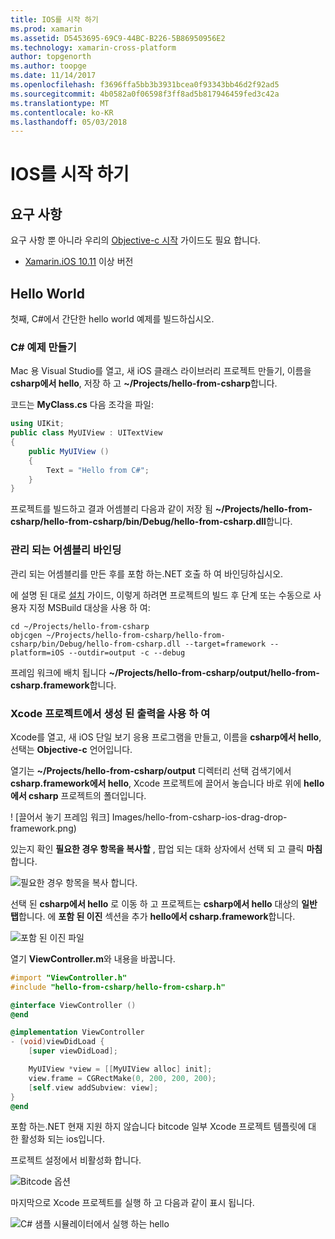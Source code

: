 ```yaml
---
title: IOS를 시작 하기
ms.prod: xamarin
ms.assetid: D5453695-69C9-44BC-B226-5B86950956E2
ms.technology: xamarin-cross-platform
author: topgenorth
ms.author: toopge
ms.date: 11/14/2017
ms.openlocfilehash: f3696ffa5bb3b3931bcea0f93343bb46d2f92ad5
ms.sourcegitcommit: 4b0582a0f06598f3ff8ad5b817946459fed3c42a
ms.translationtype: MT
ms.contentlocale: ko-KR
ms.lasthandoff: 05/03/2018
---
```

# <a name="getting-started-with-ios"></a>IOS를 시작 하기

## <a name="requirements"></a>요구 사항

요구 사항 뿐 아니라 우리의 [Objective-c 시작](~/tools/dotnet-embedding/get-started/objective-c/index.md) 가이드도 필요 합니다.

* [Xamarin.iOS 10.11](https://www.visualstudio.com/xamarin/) 이상 버전

## <a name="hello-world"></a>Hello World

첫째, C#에서 간단한 hello world 예제를 빌드하십시오.

### <a name="create-c-sample"></a>C# 예제 만들기

Mac 용 Visual Studio를 열고, 새 iOS 클래스 라이브러리 프로젝트 만들기, 이름을 **csharp에서 hello**, 저장 하 고 **~/Projects/hello-from-csharp**합니다.

코드는 **MyClass.cs** 다음 조각을 파일:

```csharp
using UIKit;
public class MyUIView : UITextView
{
    public MyUIView ()
    {
        Text = "Hello from C#";
    }
}
```

프로젝트를 빌드하고 결과 어셈블리 다음과 같이 저장 됨 **~/Projects/hello-from-csharp/hello-from-csharp/bin/Debug/hello-from-csharp.dll**합니다.

### <a name="bind-the-managed-assembly"></a>관리 되는 어셈블리 바인딩

관리 되는 어셈블리를 만든 후를 포함 하는.NET 호출 하 여 바인딩하십시오.

에 설명 된 대로 [설치](~/tools/dotnet-embedding/get-started/install/install.md) 가이드, 이렇게 하려면 프로젝트의 빌드 후 단계 또는 수동으로 사용자 지정 MSBuild 대상을 사용 하 여:

```shell
cd ~/Projects/hello-from-csharp
objcgen ~/Projects/hello-from-csharp/hello-from-csharp/bin/Debug/hello-from-csharp.dll --target=framework --platform=iOS --outdir=output -c --debug
```

프레임 워크에 배치 됩니다 **~/Projects/hello-from-csharp/output/hello-from-csharp.framework**합니다.

### <a name="use-the-generated-output-in-an-xcode-project"></a>Xcode 프로젝트에서 생성 된 출력을 사용 하 여

Xcode를 열고, 새 iOS 단일 보기 응용 프로그램을 만들고, 이름을 **csharp에서 hello**, 선택는 **Objective-c** 언어입니다.

열기는 **~/Projects/hello-from-csharp/output** 디렉터리 선택 검색기에서 **csharp.framework에서 hello**, Xcode 프로젝트에 끌어서 놓습니다 바로 위에 **hello에서 csharp**  프로젝트의 폴더입니다.

! [끌어서 놓기 프레임 워크] Images/hello-from-csharp-ios-drag-drop-framework.png)

있는지 확인 **필요한 경우 항목을 복사할** , 팝업 되는 대화 상자에서 선택 되 고 클릭 **마침**합니다.

![필요한 경우 항목을 복사 합니다.](ios-images/hello-from-csharp-ios-copy-items-if-needed.png)

선택 된 **csharp에서 hello** 로 이동 하 고 프로젝트는 **csharp에서 hello** 대상의 **일반 탭**합니다. 에 **포함 된 이진** 섹션을 추가 **hello에서 csharp.framework**합니다.

![포함 된 이진 파일](ios-images/hello-from-csharp-ios-embedded-binaries.png)

열기 **ViewController.m**와 내용을 바꿉니다.

```objective-c
#import "ViewController.h"
#include "hello-from-csharp/hello-from-csharp.h"

@interface ViewController ()
@end

@implementation ViewController
- (void)viewDidLoad {
    [super viewDidLoad];

    MyUIView *view = [[MyUIView alloc] init];
    view.frame = CGRectMake(0, 200, 200, 200);
    [self.view addSubview: view];
}
@end
```

포함 하는.NET 현재 지원 하지 않습니다 bitcode 일부 Xcode 프로젝트 템플릿에 대 한 활성화 되는 ios입니다. 

프로젝트 설정에서 비활성화 합니다.

![Bitcode 옵션](../../images/ios-bitcode-option.png)

마지막으로 Xcode 프로젝트를 실행 하 고 다음과 같이 표시 됩니다.

![C# 샘플 시뮬레이터에서 실행 하는 hello](ios-images/hello-from-csharp-ios.png)
